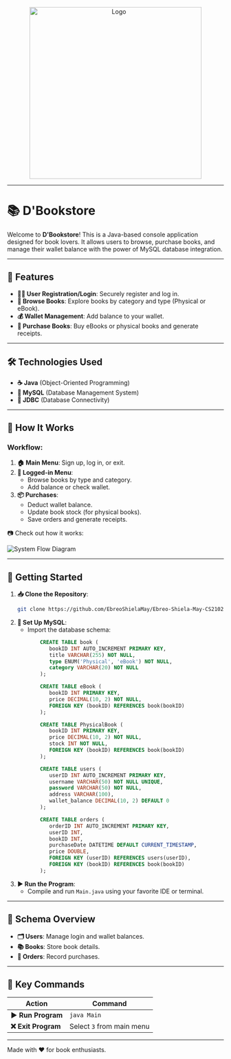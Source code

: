 <div align="center">
<img src="https://github.com/EbreoShielaMay/my/blob/main/image.png" alt="Logo" width="400"/>
</div>

---

# 📚 D'Bookstore

Welcome to **D'Bookstore**! This is a Java-based console application designed for book lovers. It allows users to browse, purchase books, and manage their wallet balance with the power of MySQL database integration.

---

## 🎯 Features
- **🧑‍💻 User Registration/Login**: Securely register and log in.
- **📖 Browse Books**: Explore books by category and type (Physical or eBook).
- **💰 Wallet Management**: Add balance to your wallet.
- **🛒 Purchase Books**: Buy eBooks or physical books and generate receipts.

---

## 🛠️ Technologies Used
- **☕ Java** (Object-Oriented Programming)
- **🐬 MySQL** (Database Management System)
- **📡 JDBC** (Database Connectivity)

---

## 🧩 How It Works
### Workflow:
1. **🏠 Main Menu**: Sign up, log in, or exit.
2. **🔐 Logged-in Menu**:
   - Browse books by type and category.
   - Add balance or check wallet.
3. **📦 Purchases**:
   - Deduct wallet balance.
   - Update book stock (for physical books).
   - Save orders and generate receipts.

📷 Check out how it works: 

![System Flow Diagram](https://via.placeholder.com/600x400.png?text=System+Flow+Diagram)

---

## 🚀 Getting Started
1. **📥 Clone the Repository**:
   ```bash
   git clone https://github.com/EbreoShielaMay/Ebreo-Shiela-May-CS2102-DBMS.git
   ```
2. **🔧 Set Up MySQL**:
   - Import the database schema:
     ```sql
         CREATE TABLE book (
            bookID INT AUTO_INCREMENT PRIMARY KEY,
            title VARCHAR(255) NOT NULL,
            type ENUM('Physical', 'eBook') NOT NULL,
            category VARCHAR(20) NOT NULL
         );

         CREATE TABLE eBook (
            bookID INT PRIMARY KEY,
            price DECIMAL(10, 2) NOT NULL,
            FOREIGN KEY (bookID) REFERENCES book(bookID)
         );

         CREATE TABLE PhysicalBook (
            bookID INT PRIMARY KEY,
            price DECIMAL(10, 2) NOT NULL,
            stock INT NOT NULL,
            FOREIGN KEY (bookID) REFERENCES book(bookID)
         );

         CREATE TABLE users (
            userID INT AUTO_INCREMENT PRIMARY KEY,
            username VARCHAR(50) NOT NULL UNIQUE,
            password VARCHAR(50) NOT NULL,
            address VARCHAR(100),
            wallet_balance DECIMAL(10, 2) DEFAULT 0
         );

         CREATE TABLE orders (
            orderID INT AUTO_INCREMENT PRIMARY KEY,
            userID INT,
            bookID INT,
            purchaseDate DATETIME DEFAULT CURRENT_TIMESTAMP,
            price DOUBLE,
            FOREIGN KEY (userID) REFERENCES users(userID),
            FOREIGN KEY (bookID) REFERENCES book(bookID)
         );

     ```
3. **▶️ Run the Program**:
   - Compile and run `Main.java` using your favorite IDE or terminal.

---

## 📝 Schema Overview
- **🗂️ Users**: Manage login and wallet balances.
- **📚 Books**: Store book details.
- **📜 Orders**: Record purchases.

---

## 📌 Key Commands
| Action              | Command         |
|---------------------|-----------------|
| **▶️ Run Program**     | `java Main`     |
| **❌ Exit Program**    | Select `3` from main menu |


---

Made with ❤️ for book enthusiasts.

